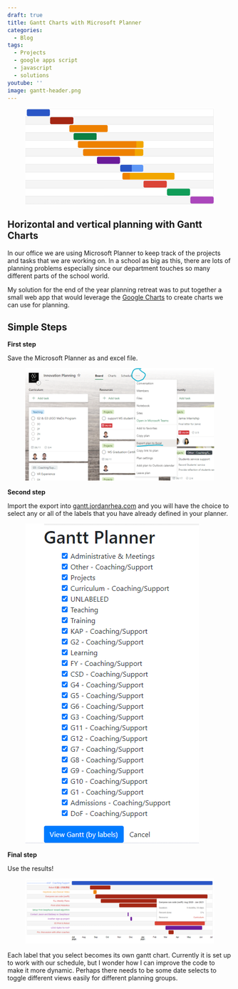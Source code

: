 ```yaml
---
draft: true
title: Gantt Charts with Microsoft Planner
categories:
  - Blog
tags:
  - Projects
  - google apps script
  - javascript
  - solutions
youtube: ''
image: gantt-header.png
---
```


<figure>
    <img src="gantt-header.png" alt="gantt header" />
</figure>

## Horizontal and vertical planning with Gantt Charts

In our office we are using Microsoft Planner to keep track of the projects and tasks that we are working on. In a school as big as this, there are lots of planning problems especially since our department touches so many different parts of the school world.

My solution for the end of the year planning retreat was to put together a small web app that would leverage the [Google Charts](https://developers.google.com/chart) to create charts we can use for planning.

## Simple Steps

**First step**

Save the Microsoft Planner as and excel file.

<figure>
    <img src="export.png" alt="how to export from planner" />
</figure>

**Second step**

Import the export into [gantt.jordanrhea.com](https://gantt.jordanrhea.com) and you will have the choice to select any or all of the labels that you have already defined in your planner.

<figure>
    <img src="label-select.png" alt="gantt results" />
</figure>

**Final step**

Use the results!

<figure>
    <img src="results.png" alt="gantt results" />
</figure>

Each label that you select becomes its own gantt chart. Currently it is set up to work with our schedule, but I wonder how I can improve the code to make it more dynamic. Perhaps there needs to be some date selects to toggle different views easily for different planning groups.
